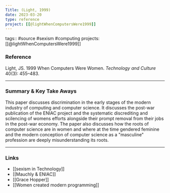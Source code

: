 ```yaml
---
Title: (Light, 1999)
date: 2023-03-20
type: reference
project: [[@lightWhenComputersWere1999]]
---
```


tags:: #source #sexism #computing 
projects:[[@lightWhenComputersWere1999]]

### Reference 

Light, JS. 1999 When Computers Were Women. _Technology and Culture_ 40(3): 455–483.


---

### Summary & Key Take Aways

This paper discusses discrimination in the early stages of the modern industry of computing and computer science. It discusses the post-war publication of the ENIAC project and the systematic discrediting and scilencing of womens efforts alongside their prompt removal from their jobs in the post-war economy. The paper also discusses how the roots of computer science are in women and where at the time gendered feminine and the modern conception of computer science as a "masculine" profession are deeply misunderstanding its roots.

--- 

### Links
- [[sexism in Technology]] 
- [[Mauchly & ENIAC]]
- [[Grace Hopper]]
- [[Women created modern programming]] 